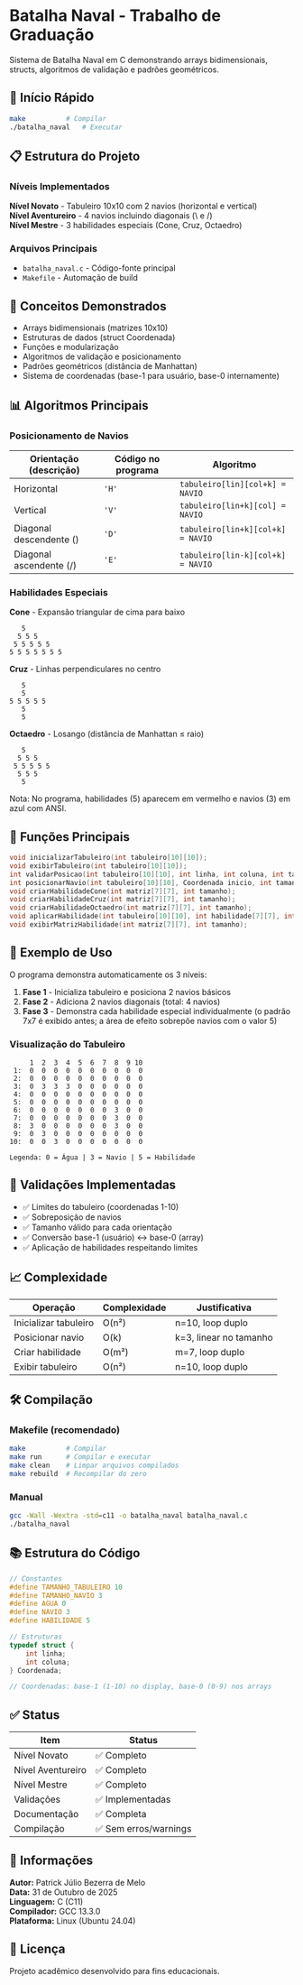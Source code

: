 # Batalha Naval - Trabalho de Graduação

Sistema de Batalha Naval em C demonstrando arrays bidimensionais, structs, algoritmos de validação e padrões geométricos.

## 🚀 Início Rápido

```bash
make          # Compilar
./batalha_naval   # Executar
```

## 📋 Estrutura do Projeto

### Níveis Implementados

**Nível Novato** - Tabuleiro 10x10 com 2 navios (horizontal e vertical)  
**Nível Aventureiro** - 4 navios incluindo diagonais (\ e /)  
**Nível Mestre** - 3 habilidades especiais (Cone, Cruz, Octaedro)

### Arquivos Principais

- `batalha_naval.c` - Código-fonte principal
- `Makefile` - Automação de build

## 🎯 Conceitos Demonstrados

- Arrays bidimensionais (matrizes 10x10)
- Estruturas de dados (struct Coordenada)
- Funções e modularização
- Algoritmos de validação e posicionamento
- Padrões geométricos (distância de Manhattan)
- Sistema de coordenadas (base-1 para usuário, base-0 internamente)

## 📊 Algoritmos Principais

### Posicionamento de Navios
| Orientação (descrição) | Código no programa | Algoritmo |
|-------------------------|--------------------|-----------|
| Horizontal | `'H'` | `tabuleiro[lin][col+k] = NAVIO` |
| Vertical | `'V'` | `tabuleiro[lin+k][col] = NAVIO` |
| Diagonal descendente (\) | `'D'` | `tabuleiro[lin+k][col+k] = NAVIO` |
| Diagonal ascendente (/) | `'E'` | `tabuleiro[lin-k][col+k] = NAVIO` |

### Habilidades Especiais

**Cone** - Expansão triangular de cima para baixo
```
   5
  5 5 5
 5 5 5 5 5
5 5 5 5 5 5 5
```

**Cruz** - Linhas perpendiculares no centro
```
   5
   5
5 5 5 5 5
   5
   5
```

**Octaedro** - Losango (distância de Manhattan ≤ raio)
```
   5
  5 5 5
 5 5 5 5 5
  5 5 5
   5
```
Nota: No programa, habilidades (5) aparecem em vermelho e navios (3) em azul com ANSI.

## 🔧 Funções Principais

```c
void inicializarTabuleiro(int tabuleiro[10][10]);
void exibirTabuleiro(int tabuleiro[10][10]);
int validarPosicao(int tabuleiro[10][10], int linha, int coluna, int tamanho, char orientacao);
int posicionarNavio(int tabuleiro[10][10], Coordenada inicio, int tamanho, char orientacao);
void criarHabilidadeCone(int matriz[7][7], int tamanho);
void criarHabilidadeCruz(int matriz[7][7], int tamanho);
void criarHabilidadeOctaedro(int matriz[7][7], int tamanho);
void aplicarHabilidade(int tabuleiro[10][10], int habilidade[7][7], int tamanho, Coordenada origem);
void exibirMatrizHabilidade(int matriz[7][7], int tamanho);
```

## 📝 Exemplo de Uso

O programa demonstra automaticamente os 3 níveis:

1. **Fase 1** - Inicializa tabuleiro e posiciona 2 navios básicos
2. **Fase 2** - Adiciona 2 navios diagonais (total: 4 navios)
3. **Fase 3** - Demonstra cada habilidade especial individualmente (o padrão 7x7 é exibido antes; a área de efeito sobrepõe navios com o valor 5)

### Visualização do Tabuleiro
```
     1  2  3  4  5  6  7  8  9 10
 1:  0  0  0  0  0  0  0  0  0  0
 2:  0  0  0  0  0  0  0  0  0  0
 3:  0  3  3  3  0  0  0  0  0  0
 4:  0  0  0  0  0  0  0  0  0  0
 5:  0  0  0  0  0  0  0  0  0  0
 6:  0  0  0  0  0  0  0  3  0  0
 7:  0  0  0  0  0  0  0  3  0  0
 8:  3  0  0  0  0  0  0  3  0  0
 9:  0  3  0  0  0  0  0  0  0  0
10:  0  0  3  0  0  0  0  0  0  0

Legenda: 0 = Água | 3 = Navio | 5 = Habilidade
```

## 🧪 Validações Implementadas

- ✅ Limites do tabuleiro (coordenadas 1-10)
- ✅ Sobreposição de navios
- ✅ Tamanho válido para cada orientação
- ✅ Conversão base-1 (usuário) ↔ base-0 (array)
- ✅ Aplicação de habilidades respeitando limites

## 📈 Complexidade

| Operação | Complexidade | Justificativa |
|----------|--------------|---------------|
| Inicializar tabuleiro | O(n²) | n=10, loop duplo |
| Posicionar navio | O(k) | k=3, linear no tamanho |
| Criar habilidade | O(m²) | m=7, loop duplo |
| Exibir tabuleiro | O(n²) | n=10, loop duplo |

## 🛠️ Compilação

### Makefile (recomendado)
```bash
make          # Compilar
make run      # Compilar e executar
make clean    # Limpar arquivos compilados
make rebuild  # Recompilar do zero
```

### Manual
```bash
gcc -Wall -Wextra -std=c11 -o batalha_naval batalha_naval.c
./batalha_naval
```

## 📚 Estrutura do Código

```c
// Constantes
#define TAMANHO_TABULEIRO 10
#define TAMANHO_NAVIO 3
#define AGUA 0
#define NAVIO 3
#define HABILIDADE 5

// Estruturas
typedef struct {
    int linha;
    int coluna;
} Coordenada;

// Coordenadas: base-1 (1-10) no display, base-0 (0-9) nos arrays
```

## ✅ Status

| Item | Status |
|------|--------|
| Nível Novato | ✅ Completo |
| Nível Aventureiro | ✅ Completo |
| Nível Mestre | ✅ Completo |
| Validações | ✅ Implementadas |
| Documentação | ✅ Completa |
| Compilação | ✅ Sem erros/warnings |

## 📅 Informações

**Autor:** Patrick Júlio Bezerra de Melo  
**Data:** 31 de Outubro de 2025  
**Linguagem:** C (C11)  
**Compilador:** GCC 13.3.0  
**Plataforma:** Linux (Ubuntu 24.04)

## 📄 Licença

Projeto acadêmico desenvolvido para fins educacionais.
